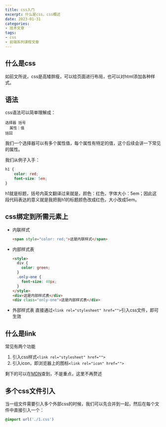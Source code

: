 ```yaml
---
title: css入门
excerpt: 什么是css，css概述
date: 2023-01-31
categories:
- 技术文章
tags:
- css
- 前端系列课程文章
---
```


## 什么是css
如前文所说，css是高矮胖瘦，可以给页面进行布局，也可以对html添加各种样式。

## 语法
css语法可以简单理解成：
```
选择器 括号
  属性：值
括回
```

我们一个选择器可以有多个属性值，每个属性有特定的值，这个后续会讲一下常见的属性。

我们从例子入手：
```css
h1 {
    color: red;
    font-size: 5em;
}
```

h1就是标题，括号内英文翻译过来就是，颜色：红色，字体大小：5em；因此这段代码表达的意义就是我把我h1的标题颜色改成红色，大小改成5em。

## css绑定到所需元素上
- 内联样式
  ```html
  <span style="color: red;">这是内联样式</span>
  ```
- 内部样式表
  ```html
  <style>
    div {
      color: green;
    }
    .only-one {
      font-size: 40px;
    }
  </style>
  <div>这是内部样式表</div>
  <div class="only-one">这是内部样式表</div>
  ```

- 外部样式表
  直接通过`<link rel="stylesheet" href="">`引入css文件，即可生效
  
## 什么是link
常见有两个功能
1. 引入css样式`<link rel="stylesheet" href="">`
2. 引入icon，即浏览器上的图标`<link rel="icon" href="">`

剩下的可以在[MDN](https://developer.mozilla.org/zh-CN/docs/Web/HTML/Element/link)查到，不是重点，这里不再赘述

## 多个css文件引入
当一组文件需要引入多个外部css的时候，我们可以先合并到一起，然后在每个文件中直接引入一个：
```css
@import url('./1.css')
```





